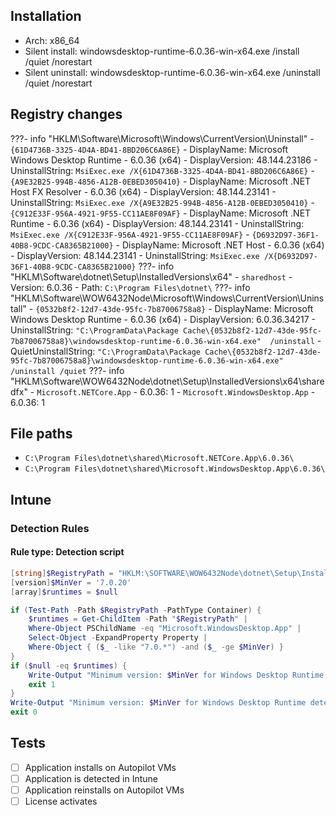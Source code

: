 ## Installation
- Arch: x86_64
- Silent install: windowsdesktop-runtime-6.0.36-win-x64.exe /install /quiet /norestart
- Silent uninstall: windowsdesktop-runtime-6.0.36-win-x64.exe /uninstall /quiet /norestart
## Registry changes
???- info "HKLM\Software\Microsoft\Windows\CurrentVersion\Uninstall"
	- `{61D4736B-3325-4D4A-BD41-8BD206C6A86E}`
		- DisplayName: Microsoft Windows Desktop Runtime - 6.0.36 (x64)
		- DisplayVersion: 48.144.23186
		- UninstallString: `MsiExec.exe /X{61D4736B-3325-4D4A-BD41-8BD206C6A86E}`
	- `{A9E32B25-994B-4856-A12B-0EBED3050410}`
		- DisplayName: Microsoft .NET Host FX Resolver - 6.0.36 (x64)
		- DisplayVersion: 48.144.23141
		- UninstallString: `MsiExec.exe /X{A9E32B25-994B-4856-A12B-0EBED3050410}`
	- `{C912E33F-956A-4921-9F55-CC11AE8F09AF}`
		- DisplayName: Microsoft .NET Runtime - 6.0.36 (x64)
		- DisplayVersion: 48.144.23141
		- UninstallString: `MsiExec.exe /X{C912E33F-956A-4921-9F55-CC11AE8F09AF}`
	- `{D6932D97-36F1-40B8-9CDC-CA8365B21000}`
		- DisplayName: Microsoft .NET Host - 6.0.36 (x64)
		- DisplayVersion: 48.144.23141
		- UninstallString: `MsiExec.exe /X{D6932D97-36F1-40B8-9CDC-CA8365B21000}`
???- info "HKLM\Software\dotnet\Setup\InstalledVersions\x64"
	- `sharedhost`
		- Version: 6.0.36
		- Path: `C:\Program Files\dotnet\`
???- info "HKLM\Software\WOW6432Node\Microsoft\Windows\CurrentVersion\Uninstall"
	- `{0532b8f2-12d7-43de-95fc-7b87006758a8}`
		- DisplayName: Microsoft Windows Desktop Runtime - 6.0.36 (x64)
		- DisplayVersion: 6.0.36.34217
		- UninstallString: `"C:\ProgramData\Package Cache\{0532b8f2-12d7-43de-95fc-7b87006758a8}\windowsdesktop-runtime-6.0.36-win-x64.exe"  /uninstall`
		- QuietUninstallString: `"C:\ProgramData\Package Cache\{0532b8f2-12d7-43de-95fc-7b87006758a8}\windowsdesktop-runtime-6.0.36-win-x64.exe" /uninstall /quiet`
???- info "HKLM\Software\WOW6432Node\dotnet\Setup\InstalledVersions\x64\sharedfx"
	- `Microsoft.NETCore.App`
		- 6.0.36: 1
	- `Microsoft.WindowsDesktop.App`
		- 6.0.36: 1
## File paths
- `C:\Program Files\dotnet\shared\Microsoft.NETCore.App\6.0.36\`
- `C:\Program Files\dotnet\shared\Microsoft.WindowsDesktop.App\6.0.36\`
## Intune
### Detection Rules
#### Rule type: Detection script
```powershell title="Custom detection script"
[string]$RegistryPath = "HKLM:\SOFTWARE\WOW6432Node\dotnet\Setup\InstalledVersions\x64\sharedfx"
[version]$MinVer = '7.0.20'
[array]$runtimes = $null

if (Test-Path -Path $RegistryPath -PathType Container) {
    $runtimes = Get-ChildItem -Path "$RegistryPath" |
    Where-Object PSChildName -eq "Microsoft.WindowsDesktop.App" |
    Select-Object -ExpandProperty Property |
    Where-Object { ($_ -like "7.0.*") -and ($_ -ge $MinVer) }
}
if ($null -eq $runtimes) {
    Write-Output "Minimum version: $MinVer for Windows Desktop Runtime not detected"
    exit 1
}
Write-Output "Minimum version: $MinVer for Windows Desktop Runtime detected"
exit 0
```
## Tests
- [ ] Application installs on Autopilot VMs
- [ ] Application is detected in Intune
- [ ] Application reinstalls on Autopilot VMs
- [ ] License activates